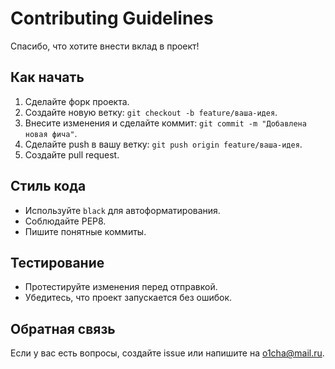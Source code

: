 # Contributing Guidelines

Спасибо, что хотите внести вклад в проект!

## Как начать

1. Сделайте форк проекта.
2. Создайте новую ветку: `git checkout -b feature/ваша-идея`.
3. Внесите изменения и сделайте коммит: `git commit -m "Добавлена новая фича"`.
4. Сделайте push в вашу ветку: `git push origin feature/ваша-идея`.
5. Создайте pull request.

## Стиль кода

- Используйте `black` для автоформатирования.
- Соблюдайте PEP8.
- Пишите понятные коммиты.

## Тестирование

- Протестируйте изменения перед отправкой.
- Убедитесь, что проект запускается без ошибок.

## Обратная связь

Если у вас есть вопросы, создайте issue или напишите на o1cha@mail.ru.
